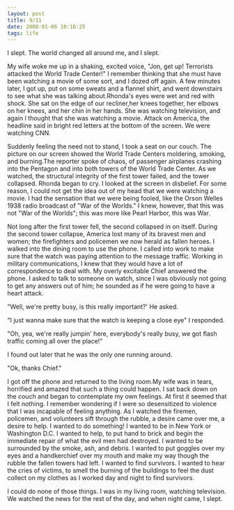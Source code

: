 ```yaml
---
layout: post
title: 9/11
date: 2008-01-06 10:16:25
tags: life
---
```


I slept. The world changed all around me, and I slept.

My wife woke me up in a shaking, excited voice, "Jon, get up! Terrorists
attacked the World Trade Center!" I remember thinking that she must have been
watching a movie of some sort, and I dozed off again. A few minutes later, I
got up, put on some sweats and a flannel shirt, and went downstairs to see
what she was talking about.Rhonda's eyes were wet and red with shock. She sat
on the edge of our recliner,her knees together, her elbows on her knees, and
her chin in her hands. She was watching television, and again I thought that
she was watching a movie. Attack on America, the headline said in bright red
letters at the bottom of the screen. We were watching CNN.

Suddenly feeling the need not to stand, I took a seat on our couch. The
picture on our screen showed the World Trade Centers moldering, smoking, and
burning.The reporter spoke of chaos, of passenger airplanes crashing into the
Pentagon and into both towers of the World Trade Center. As we watched, the
structural integrity of the first tower failed, and the tower collapsed.
Rhonda began to cry. I looked at the screen in disbelief. For some reason, I
could not get the idea out of my head that we were watching a movie. I had the
sensation that we were being fooled, like the Orson Welles 1938 radio
broadcast of "War of the Worlds." I knew, however, that this was not "War of
the Worlds"; this was more like Pearl Harbor, this was War.

Not long after the first tower fell, the second collapsed in on itself. During
the second tower collapse, America lost many of its bravest men and women; the
firefighters and policemen we now herald as fallen heroes. I walked into the
dining room to use the phone. I called into work to make sure that the watch
was paying attention to the message traffic. Working in military
communications, I knew that they would have a lot of correspondence to deal
with. My overly excitable Chief answered the phone. I asked to talk to someone
on watch, since I was obviously not going to get any answers out of him; he
sounded as if he were going to have a heart attack.

"Well, we're pretty busy, is this really important?' He asked.

"I just wanna make sure that the watch is keeping a close eye" I responded.

"Oh, yea, we're really jumpin' here, everybody's really busy, we got flash
traffic coming all over the place!"

I found out later that he was the only one running around.

"Ok, thanks Chief."

I got off the phone and returned to the living room.My wife was in tears,
horrified and amazed that such a thing could happen. I sat back down on the
couch and began to contemplate my own feelings. At first it seemed that I felt
nothing. I remember wondering if I were so desensitized to violence that I was
incapable of feeling anything. As I watched the firemen, policemen, and
volunteers sift through the rubble, a desire came over me, a desire to help. I
wanted to do something! I wanted to be in New York or Washington D.C. I wanted
to help, to put hand to brick and begin the immediate repair of what the evil
men had destroyed. I wanted to be surrounded by the smoke, ash, and debris. I
wanted to put goggles over my eyes and a handkerchief over my mouth and make
my way though the rubble the fallen towers had left. I wanted to find
survivors. I wanted to hear the cries of victims, to smell the burning of the
buildings to feel the dust collect on my clothes as I worked day and night to
find survivors.

I could do none of those things. I was in my living room, watching television.
We watched the news for the rest of the day, and when night came, I slept.


